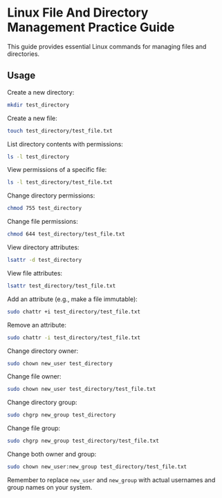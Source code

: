 # Linux File And Directory Management Practice Guide

This guide provides essential Linux commands for managing files and directories.

## Usage

Create a new directory:

```sh
mkdir test_directory
```

Create a new file:

```sh
touch test_directory/test_file.txt
```

List directory contents with permissions:

```sh
ls -l test_directory
```

View permissions of a specific file:

```sh
ls -l test_directory/test_file.txt
```

Change directory permissions:

```sh
chmod 755 test_directory
```

Change file permissions:

```sh
chmod 644 test_directory/test_file.txt
```

View directory attributes:

```sh
lsattr -d test_directory
```

View file attributes:

```sh
lsattr test_directory/test_file.txt
```

Add an attribute (e.g., make a file immutable):

```sh
sudo chattr +i test_directory/test_file.txt
```

Remove an attribute:

```sh
sudo chattr -i test_directory/test_file.txt
```

Change directory owner:

```sh
sudo chown new_user test_directory
```

Change file owner:

```sh
sudo chown new_user test_directory/test_file.txt
```

Change directory group:

```sh
sudo chgrp new_group test_directory
```

Change file group:

```sh
sudo chgrp new_group test_directory/test_file.txt
```

Change both owner and group:

```sh
sudo chown new_user:new_group test_directory/test_file.txt
```

Remember to replace `new_user` and `new_group` with actual usernames and group names on your system.